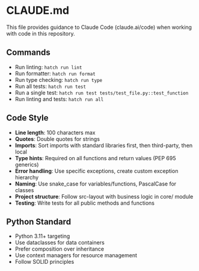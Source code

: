 # CLAUDE.md

This file provides guidance to Claude Code (claude.ai/code) when working with code in this repository.

## Commands
- Run linting: `hatch run lint`
- Run formatter: `hatch run format`
- Run type checking: `hatch run type`
- Run all tests: `hatch run test`
- Run a single test: `hatch run test tests/test_file.py::test_function`
- Run linting and tests: `hatch run all`

## Code Style
- **Line length**: 100 characters max
- **Quotes**: Double quotes for strings
- **Imports**: Sort imports with standard libraries first, then third-party, then local
- **Type hints**: Required on all functions and return values (PEP 695 generics)
- **Error handling**: Use specific exceptions, create custom exception hierarchy
- **Naming**: Use snake_case for variables/functions, PascalCase for classes
- **Project structure**: Follow src-layout with business logic in core/ module
- **Testing**: Write tests for all public methods and functions

## Python Standard
- Python 3.11+ targeting
- Use dataclasses for data containers
- Prefer composition over inheritance
- Use context managers for resource management
- Follow SOLID principles